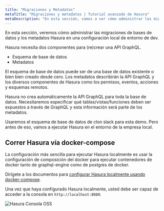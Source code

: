 ```yaml
---
title: "Migraciones y Metadatos"
metaTitle: "Migraciones y metadatos | Tutorial avanzado de Hasura"
metaDescription: "En esta sección, vamos a ver cómo administrar las migraciones de bases de datos y los metadatos Hasura en una configuración local de entorno de dev y aprender sobre la configuración de esquemas de bases de datos y metadatos"
---
```


En esta sección, veremos cómo administrar las migraciones de bases de datos y los metadatos Hasura en una configuración local de entorno de dev.

Hasura necesita dos componentes para (re)crear una API GraphQL.

- Esquema de base de datos
- Metadatos

El esquema de base de datos puede ser de una base de datos existente o bien bien creado desde cero. Los metadatos describirán la API GraphQL y los diversos componentes de Hasura como los permisos, eventos, acciones y esquemas remotos.

Hasura no crea automáticamente la API GraphQL para toda la base de datos. Necesitaremos especificar qué tablas/vistas/funciones deben ser expuestos a través de GraphQL y esta información será parte de los metadatos.

Usaremos el esquema de base de datos de clon slack para esta demo. Pero antes de eso, vamos a ejecutar Hasura en el entorno de la empresa local.

## Correr Hasura vía docker-compose

La configuración más sencilla para ejecutar Hasura localmente es usar la configuración de composición del docker para ejecutar contenedores de docker tanto de graphql-engine como de postgres de docker.

Dirígete a los documentos para [configurar Hasura localmente usando docker-compose](https://hasura.io/docs/latest/graphql/core/getting-started/docker-simple.html#step-1-get-the-docker-compose-file).

Una vez que haya configurado Hasura localmente, usted debe ser capaz de acceder a la consola en `http://localhost:8080`.

![Hasura Consola OSS](https://graphql-engine-cdn.hasura.io/learn-hasura/assets/graphql-hasura-advanced/hasura-console-oss-local.png)
